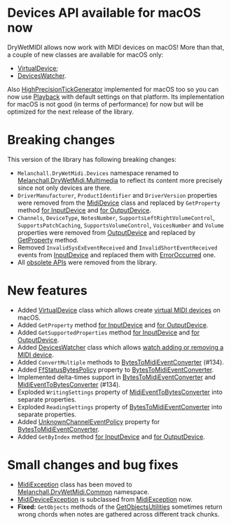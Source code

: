 # Devices API available for macOS now

DryWetMIDI allows now work with MIDI devices on macOS! More than that, a couple of new classes are available for macOS only:

* [VirtualDevice](https://melanchall.github.io/drywetmidi/articles/devices/Virtual-device.html);
* [DevicesWatcher](https://melanchall.github.io/drywetmidi/articles/devices/Devices-watcher.html).

Also [HighPrecisionTickGenerator](https://melanchall.github.io/drywetmidi/api/Melanchall.DryWetMidi.Multimedia.HighPrecisionTickGenerator.html) implemented for macOS too so you can now use [Playback](https://melanchall.github.io/drywetmidi/api/Melanchall.DryWetMidi.Multimedia.Playback.html) with default settings on that platform. Its implementation for macOS is not good (in terms of performance) for now but will be optimized for the next release of the library.

# Breaking changes

This version of the library has following breaking changes:

* `Melanchall.DryWetMidi.Devices` namespace renamed to [Melanchall.DryWetMidi.Multimedia](https://melanchall.github.io/drywetmidi/api/Melanchall.DryWetMidi.Multimedia.html) to reflect its content more precisely since not only devices are there.
* `DriverManufacturer`, `ProductIdentifier` and `DriverVersion` properties were removed from the [MidiDevice](https://melanchall.github.io/drywetmidi/api/Melanchall.DryWetMidi.Multimedia.MidiDevice.html) class and replaced by `GetProperty` method [for InputDevice](https://melanchall.github.io/drywetmidi/api/Melanchall.DryWetMidi.Multimedia.InputDevice.html#Melanchall_DryWetMidi_Multimedia_InputDevice_GetProperty_Melanchall_DryWetMidi_Multimedia_InputDeviceProperty_) and [for OutputDevice](https://melanchall.github.io/drywetmidi/api/Melanchall.DryWetMidi.Multimedia.OutputDevice.html#Melanchall_DryWetMidi_Multimedia_OutputDevice_GetProperty_Melanchall_DryWetMidi_Multimedia_OutputDeviceProperty_).
* `Channels`, `DeviceType`, `NotesNumber`, `SupportsLeftRightVolumeControl`, `SupportsPatchCaching`, `SupportsVolumeControl`, `VoicesNumber` and `Volume` properties were removed from [OutputDevice](https://melanchall.github.io/drywetmidi/api/Melanchall.DryWetMidi.Multimedia.OutputDevice.html) and replaced by [GetProperty](https://melanchall.github.io/drywetmidi/api/Melanchall.DryWetMidi.Multimedia.OutputDevice.html#Melanchall_DryWetMidi_Multimedia_OutputDevice_GetProperty_Melanchall_DryWetMidi_Multimedia_OutputDeviceProperty_) method.
* Removed `InvalidSysExEventReceived` and `InvalidShortEventReceived` events from [InputDevice](https://melanchall.github.io/drywetmidi/api/Melanchall.DryWetMidi.Multimedia.InputDevice.html) and replaced them with [ErrorOccurred](https://melanchall.github.io/drywetmidi/api/Melanchall.DryWetMidi.Multimedia.MidiDevice.html#Melanchall_DryWetMidi_Multimedia_MidiDevice_ErrorOccurred) one.
* All [obsolete APIs](https://melanchall.github.io/drywetmidi/obsolete/obsolete.html) were removed from the library.

# New features

* Added [VirtualDevice](https://melanchall.github.io/drywetmidi/api/Melanchall.DryWetMidi.Multimedia.VirtualDevice.html) class which allows create [virtual MIDI devices](https://melanchall.github.io/drywetmidi/articles/devices/Virtual-device.html) on macOS.
* Added `GetProperty` method [for InputDevice](https://melanchall.github.io/drywetmidi/api/Melanchall.DryWetMidi.Multimedia.InputDevice.html#Melanchall_DryWetMidi_Multimedia_InputDevice_GetProperty_Melanchall_DryWetMidi_Multimedia_InputDeviceProperty_) and [for OutputDevice](https://melanchall.github.io/drywetmidi/api/Melanchall.DryWetMidi.Multimedia.OutputDevice.html#Melanchall_DryWetMidi_Multimedia_OutputDevice_GetProperty_Melanchall_DryWetMidi_Multimedia_OutputDeviceProperty_).
* Added `GetSupportedProperties` method [for InputDevice](https://melanchall.github.io/drywetmidi/api/Melanchall.DryWetMidi.Multimedia.InputDevice.html#Melanchall_DryWetMidi_Multimedia_InputDevice_GetSupportedProperties) and [for OutputDevice](https://melanchall.github.io/drywetmidi/api/Melanchall.DryWetMidi.Multimedia.OutputDevice.html#Melanchall_DryWetMidi_Multimedia_OutputDevice_GetSupportedProperties).
* Added [DevicesWatcher](https://melanchall.github.io/drywetmidi/api/Melanchall.DryWetMidi.Multimedia.DevicesWatcher.html) class which allows [watch adding or removing a MIDI device](https://melanchall.github.io/drywetmidi/articles/devices/Devices-watcher.html).
* Added `ConvertMultiple` methods to [BytesToMidiEventConverter](https://melanchall.github.io/drywetmidi/api/Melanchall.DryWetMidi.Core.BytesToMidiEventConverter.html) (#134).
* Added [FfStatusBytesPolicy](https://melanchall.github.io/drywetmidi/api/Melanchall.DryWetMidi.Core.BytesToMidiEventConverter.html#Melanchall_DryWetMidi_Core_BytesToMidiEventConverter_FfStatusBytePolicy) property to [BytesToMidiEventConverter](https://melanchall.github.io/drywetmidi/api/Melanchall.DryWetMidi.Core.BytesToMidiEventConverter.html).
* Implemented delta-times support in [BytesToMidiEventConverter](https://melanchall.github.io/drywetmidi/api/Melanchall.DryWetMidi.Core.BytesToMidiEventConverter.html) and [MidiEventToBytesConverter](https://melanchall.github.io/drywetmidi/api/Melanchall.DryWetMidi.Core.MidiEventToBytesConverter.html) (#134).
* Exploded `WritingSettings` property of [MidiEventToBytesConverter](https://melanchall.github.io/drywetmidi/api/Melanchall.DryWetMidi.Core.MidiEventToBytesConverter.html) into separate properties.
* Exploded `ReadingSettings` property of [BytesToMidiEventConverter](https://melanchall.github.io/drywetmidi/api/Melanchall.DryWetMidi.Core.BytesToMidiEventConverter.html) into separate properties.
* Added [UnknownChannelEventPolicy](https://melanchall.github.io/drywetmidi/api/Melanchall.DryWetMidi.Core.BytesToMidiEventConverter.html#Melanchall_DryWetMidi_Core_BytesToMidiEventConverter_UnknownChannelEventPolicy) property for [BytesToMidiEventConverter](https://melanchall.github.io/drywetmidi/api/Melanchall.DryWetMidi.Core.BytesToMidiEventConverter.html).
* Added `GetByIndex` method [for InputDevice](https://melanchall.github.io/drywetmidi/api/Melanchall.DryWetMidi.Multimedia.InputDevice.html#Melanchall_DryWetMidi_Multimedia_InputDevice_GetByIndex_System_Int32_) and [for OutputDevice](https://melanchall.github.io/drywetmidi/api/Melanchall.DryWetMidi.Multimedia.OutputDevice.html#Melanchall_DryWetMidi_Multimedia_OutputDevice_GetByIndex_System_Int32_).

# Small changes and bug fixes

* [MidiException](https://melanchall.github.io/drywetmidi/api/Melanchall.DryWetMidi.Common.MidiException.html) class has been moved to [Melanchall.DryWetMidi.Common](https://melanchall.github.io/drywetmidi/api/Melanchall.DryWetMidi.Common.html) namespace.
* [MidiDeviceException](https://melanchall.github.io/drywetmidi/api/Melanchall.DryWetMidi.Multimedia.MidiDeviceException.html) is subclassed from [MidiException](https://melanchall.github.io/drywetmidi/api/Melanchall.DryWetMidi.Common.MidiException.html) now.
* **Fixed:** `GetObjects` methods of the [GetObjectsUtilities](https://melanchall.github.io/drywetmidi/api/Melanchall.DryWetMidi.Interaction.GetObjectsUtilities.html) sometimes return wrong chords when notes are gathered across different track chunks.